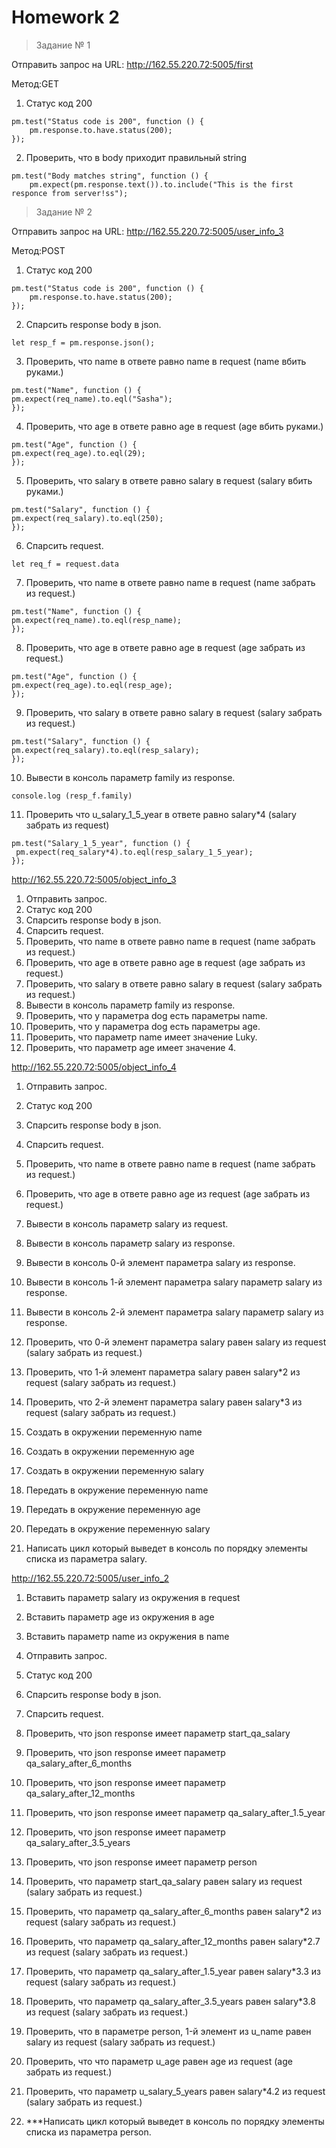 # Homework 2


> Задание № 1

Отправить запрос на URL: http://162.55.220.72:5005/first

Метод:GET 

1. Статус код 200 
```JS
pm.test("Status code is 200", function () {
    pm.response.to.have.status(200);
});
```
2. Проверить, что в body приходит правильный string 
```JS
pm.test("Body matches string", function () {
    pm.expect(pm.response.text()).to.include("This is the first responce from server!ss");
```


> Задание № 2

Отправить запрос на URL: http://162.55.220.72:5005/user_info_3

Метод:POST

1. Статус код 200
```JS
pm.test("Status code is 200", function () {
    pm.response.to.have.status(200);
});
```
2. Спарсить response body в json. 

```JS
let resp_f = pm.response.json();
```

3. Проверить, что name в ответе равно name в request (name вбить руками.)
```JS
pm.test("Name", function () {
pm.expect(req_name).to.eql("Sasha");
});
```

4. Проверить, что age в ответе равно age в request (age вбить руками.)
```JS
pm.test("Age", function () {
pm.expect(req_age).to.eql(29);
});
```

5. Проверить, что salary в ответе равно salary в request (salary вбить руками.)
```JS
pm.test("Salary", function () {
pm.expect(req_salary).to.eql(250);
});
```

6. Спарсить request.
```JS
let req_f = request.data
```

7. Проверить, что name в ответе равно name в request (name забрать из request.)
```JS
pm.test("Name", function () {
pm.expect(req_name).to.eql(resp_name);
});
```

8. Проверить, что age в ответе равно age в request (age забрать из request.)
```JS
pm.test("Age", function () {
pm.expect(req_age).to.eql(resp_age);
});
```

9. Проверить, что salary в ответе равно salary в request (salary забрать из request.)
```JS
pm.test("Salary", function () {
pm.expect(req_salary).to.eql(resp_salary);
});
```

10. Вывести в консоль параметр family из response.
```JS
console.log (resp_f.family)
```

11. Проверить что u_salary_1_5_year в ответе равно salary*4 (salary забрать из request)
```JS
pm.test("Salary_1_5_year", function () {
 pm.expect(req_salary*4).to.eql(resp_salary_1_5_year);
});
```




http://162.55.220.72:5005/object_info_3
1. Отправить запрос.
2. Статус код 200
3. Спарсить response body в json.
4. Спарсить request.
5. Проверить, что name в ответе равно name в request (name забрать из request.)
6. Проверить, что age в ответе равно age в request (age забрать из request.)
7. Проверить, что salary в ответе равно salary в request (salary забрать из request.)
8. Вывести в консоль параметр family из response.
9. Проверить, что у параметра dog есть параметры name.
10. Проверить, что у параметра dog есть параметры age.
11. Проверить, что параметр name имеет значение Luky.
12. Проверить, что параметр age имеет значение 4.


http://162.55.220.72:5005/object_info_4
1. Отправить запрос.
2. Статус код 200
3. Спарсить response body в json.
4. Спарсить request.
5. Проверить, что name в ответе равно name в request (name забрать из request.)
6. Проверить, что age в ответе равно age из request (age забрать из request.)
7. Вывести в консоль параметр salary из request.
8. Вывести в консоль параметр salary из response.
9. Вывести в консоль 0-й элемент параметра salary из response.
10. Вывести в консоль 1-й элемент параметра salary параметр salary из response.
11. Вывести в консоль 2-й элемент параметра salary параметр salary из response.
12. Проверить, что 0-й элемент параметра salary равен salary из request (salary забрать из request.)
13. Проверить, что 1-й элемент параметра salary равен salary*2 из request (salary забрать из request.)
14. Проверить, что 2-й элемент параметра salary равен salary*3 из request (salary забрать из request.)

15. Создать в окружении переменную name
16. Создать в окружении переменную age
17. Создать в окружении переменную salary

18. Передать в окружение переменную name
19. Передать в окружение переменную age
20. Передать в окружение переменную salary

21. Написать цикл который выведет в консоль по порядку элементы списка из параметра salary.

http://162.55.220.72:5005/user_info_2
1. Вставить параметр salary из окружения в request
2. Вставить параметр age из окружения в age
3. Вставить параметр name из окружения в name
4. Отправить запрос.
5. Статус код 200
6. Спарсить response body в json.
7. Спарсить request.

8. Проверить, что json response имеет параметр start_qa_salary
9. Проверить, что json response имеет параметр qa_salary_after_6_months
10. Проверить, что json response имеет параметр qa_salary_after_12_months
11. Проверить, что json response имеет параметр qa_salary_after_1.5_year
12. Проверить, что json response имеет параметр qa_salary_after_3.5_years
13. Проверить, что json response имеет параметр person

14. Проверить, что параметр start_qa_salary равен salary из request (salary забрать из request.)
15. Проверить, что параметр qa_salary_after_6_months равен salary*2 из request (salary забрать из request.)
16. Проверить, что параметр qa_salary_after_12_months равен salary*2.7 из request (salary забрать из request.)

17. Проверить, что параметр qa_salary_after_1.5_year равен salary*3.3 из request (salary забрать из request.)
18. Проверить, что параметр qa_salary_after_3.5_years равен salary*3.8 из request (salary забрать из request.)

19. Проверить, что в параметре person, 1-й элемент из u_name равен salary из request (salary забрать из request.)
20. Проверить, что что параметр u_age равен age из request (age забрать из request.)
21. Проверить, что параметр u_salary_5_years равен salary*4.2 из request (salary забрать из request.)


22. ***Написать цикл который выведет в консоль по порядку элементы списка из параметра person.

